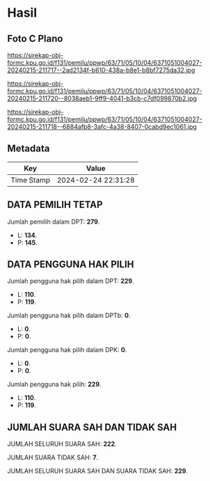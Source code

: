 # Hasil

## Foto C Plano

https://sirekap-obj-formc.kpu.go.id/f131/pemilu/ppwp/63/71/05/10/04/6371051004027-20240215-211717--2ad2134f-b610-438a-b8e1-b8bf7275da32.jpg

https://sirekap-obj-formc.kpu.go.id/f131/pemilu/ppwp/63/71/05/10/04/6371051004027-20240215-211720--8038aeb1-9ff9-4041-b3cb-c7df099870b2.jpg

https://sirekap-obj-formc.kpu.go.id/f131/pemilu/ppwp/63/71/05/10/04/6371051004027-20240215-211718--6884afb8-3afc-4a38-8407-0cabd9ec1061.jpg


## Metadata

| Key        | Value               |
| ---------- | ------------------- |
| Time Stamp | 2024-02-24 22:31:28 |


## DATA PEMILIH TETAP

Jumlah pemilih dalam DPT: **279**.
 * L: **134**.
 * P: **145**.

## DATA PENGGUNA HAK PILIH

Jumlah pengguna hak pilih dalam DPT: **229**.
 * L: **110**.
 * P: **119**.

Jumlah pengguna hak pilih dalam DPTb: **0**.
 * L: **0**.
 * P: **0**.

Jumlah pengguna hak pilih dalam DPK: **0**.
 * L: **0**.
 * P: **0**.

Jumlah pengguna hak pilih: **229**.
 * L: **110**.
 * P: **119**.

## JUMLAH SUARA SAH DAN TIDAK SAH

JUMLAH SELURUH SUARA SAH: **222**.

JUMLAH SUARA TIDAK SAH: **7**.

JUMLAH SELURUH SUARA SAH DAN SUARA TIDAK SAH: **229**.


